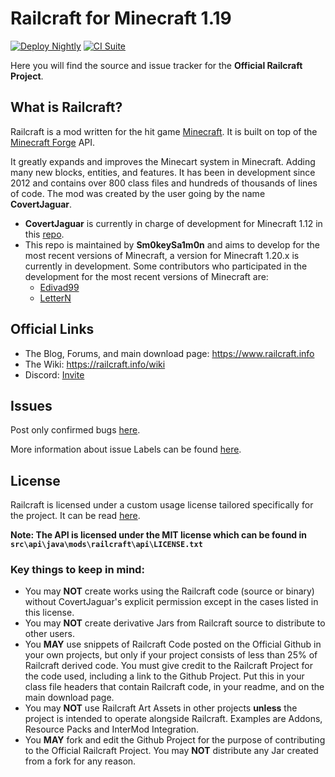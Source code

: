 # Railcraft for Minecraft 1.19

[![Deploy Nightly](https://github.com/Sm0keySa1m0n/Railcraft/actions/workflows/nightly.yml/badge.svg)](https://github.com/Sm0keySa1m0n/Railcraft/releases/tag/nightly)
[![CI Suite](https://github.com/Sm0keySa1m0n/Railcraft/actions/workflows/master.yml/badge.svg)](https://github.com/Sm0keySa1m0n/Railcraft/actions/workflows/master.yml)

Here you will find the source and issue tracker for the **Official Railcraft Project**.

## What is Railcraft?
Railcraft is a mod written for the hit game [Minecraft](https://minecraft.net/). It is built on top of the [Minecraft Forge](https://github.com/MinecraftForge) API.

It greatly expands and improves the Minecart system in Minecraft. Adding many new blocks, entities, and features. It has been in development since 2012 and contains over 800 class files and hundreds of thousands of lines of code.
The mod was created by the user going by the name **CovertJaguar**.
- **CovertJaguar** is currently in charge of development for Minecraft 1.12 in this [repo](https://github.com/Railcraft/Railcraft).
- This repo is maintained by **Sm0keySa1m0n** and aims to develop for the most recent versions of Minecraft, a version for Minecraft 1.20.x is currently in development.
Some contributors who participated in the development for the most recent versions of Minecraft are:
  - [Edivad99](https://github.com/Edivad99)
  - [LetterN](https://github.com/LetterN)

## Official Links
* The Blog, Forums, and main download page: <https://www.railcraft.info>
* The Wiki: <https://railcraft.info/wiki>
* Discord: [Invite](https://discord.gg/VyaUt2r)

## Issues
Post only confirmed bugs [here](https://github.com/Sm0keySa1m0n/Railcraft/issues).

More information about issue Labels can be found [here](https://github.com/CovertJaguar/Railcraft/wiki/Issue-Labels).

## License
Railcraft is licensed under a custom usage license tailored specifically for the project. It can be read [here](https://github.com/Sm0keySa1m0n/Railcraft/blob/1.20.x/LICENSE.md).

**Note: The API is licensed under the MIT license which can be found in `src\api\java\mods\railcraft\api\LICENSE.txt`**

### Key things to keep in mind:
- You may **NOT** create works using the Railcraft code (source or binary) without CovertJaguar's explicit permission except in the cases listed in this license.
- You may **NOT** create derivative Jars from Railcraft source to distribute to other users.
- You **MAY** use snippets of Railcraft Code posted on the Official Github in your own projects, but only if your project consists of less than 25% of Railcraft derived code. You must give credit to the Railcraft Project for the code used, including a link to the Github Project. Put this in your class file headers that contain Railcraft code, in your readme, and on the main download page.
- You may **NOT** use Railcraft Art Assets in other projects **unless** the project is intended to operate alongside Railcraft. Examples are Addons, Resource Packs and InterMod Integration.
- You **MAY** fork and edit the Github Project for the purpose of contributing to the Official Railcraft Project. You may **NOT** distribute any Jar created from a fork for any reason.
